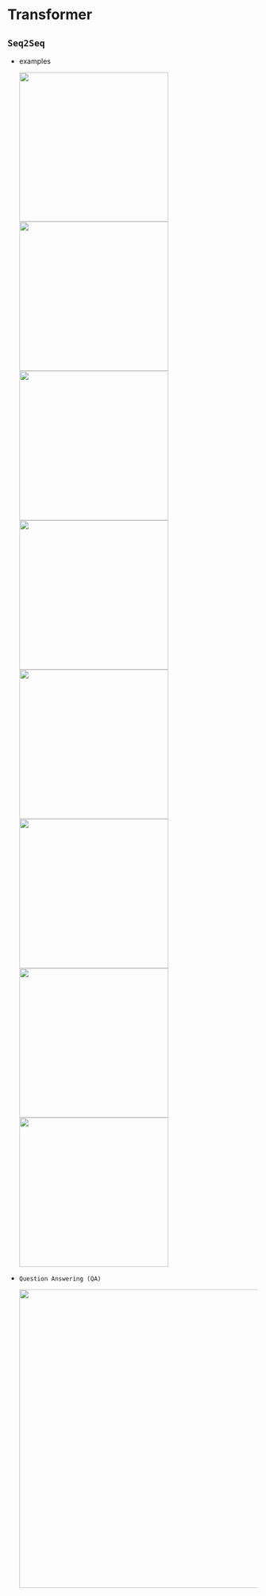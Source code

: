 # Transformer

## `Seq2Seq`

* examples
   
    <img width="300" src="https://user-images.githubusercontent.com/68600731/147801367-c2a6a522-e189-46a6-9531-33a5cacaa628.png">

    <img width="300" src="https://user-images.githubusercontent.com/68600731/147809817-68c46e94-e3ac-453b-831e-7576fb10047b.png">  
    <img width="300" src="https://user-images.githubusercontent.com/68600731/147808683-64b54973-6b8c-49be-9f7d-4988fb07a466.png">

    <img width="300" src="https://user-images.githubusercontent.com/68600731/147809799-76b0f2c5-f8f1-4114-bb7f-71cadff0822c.png">

    <img width="300" src="https://user-images.githubusercontent.com/68600731/147809822-71e72fca-bc95-487b-b982-85b5120a9eef.png">

    <img width="300" src="https://user-images.githubusercontent.com/68600731/147810881-6650ea89-4669-455c-90c9-a4ae9a276f9d.png">

    <img width="300" src="https://user-images.githubusercontent.com/68600731/147811481-ca198b44-a5f3-47e7-8683-37743cb4f0a3.png">

    <img width="300" src="https://user-images.githubusercontent.com/68600731/147811498-3b372c84-9468-4d28-a7bc-833a8863ed89.png">

* `Question Answering (QA)`
    
	<img width="600" src="https://user-images.githubusercontent.com/68600731/147810235-236a3378-a8b8-41b2-8581-f7819ac3c64c.png">




##
